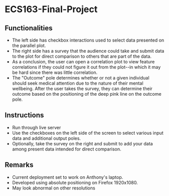 # ECS163-Final-Project
## Functionalities
 - The left side has checkbox interactions used to select data presented on the parallel plot.
 - The right side has a survey that the audience could take and submit data to the plot for direct comparison to others that are part of the data.
 - As a conclusion, the user can open a correlation plot to view feature correlations if they could not figure it out from the plot--in which it may be hard since there was little correlation.
 - The "Outcome" pole determines whether or not a given individual should seek medical attention due to the nature of their mental wellbeing. After the user takes the survey, they can determine
      their outcome based on the positioning of the deep pink line on the outcome pole.
## Instructions
 - Run through live server
 - Use the checkboxes on the left side of the screen to select various input data and additional output poles.
 - Optionally, take the survey on the right and submit to add your data among present data intended for direct comparison.

## Remarks
 - Current deployment set to work on Anthony's laptop.
 - Developed using absolute positioning on Firefox 1920x1080.
 - May look abnormal on other resolutions